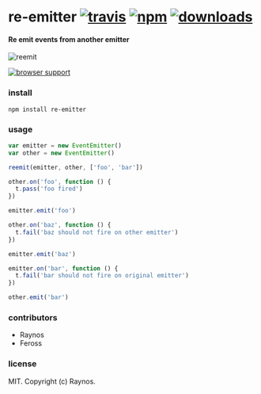 # re-emitter [![travis](https://img.shields.io/travis/feross/re-emitter.svg)](https://travis-ci.org/feross/re-emitter) [![npm](https://img.shields.io/npm/v/re-emitter.svg)](https://npmjs.org/package/re-emitter) [![downloads](https://img.shields.io/npm/dm/re-emitter.svg)](https://npmjs.org/package/re-emitter)

#### Re emit events from another emitter

![reemit](https://raw.githubusercontent.com/feross/re-emitter/master/img.jpg)

[![browser support](https://ci.testling.com/feross/re-emitter.png)](https://ci.testling.com/feross/re-emitter)

### install

```
npm install re-emitter
```

### usage

```js
var emitter = new EventEmitter()
var other = new EventEmitter()

reemit(emitter, other, ['foo', 'bar'])

other.on('foo', function () {
  t.pass('foo fired')
})

emitter.emit('foo')

other.on('baz', function () {
  t.fail('baz should not fire on other emitter')
})

emitter.emit('baz')

emitter.on('bar', function () {
  t.fail('bar should not fire on original emitter')
})

other.emit('bar')
```

### contributors

- Raynos
- Feross

### license

MIT. Copyright (c) Raynos.
